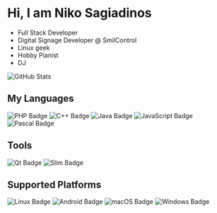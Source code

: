 # Hi, I am Niko Sagiadinos
- Full Stack Developer
- Digital Signage Developer @ SmilControl
- Linux geek 
- Hobby Pianist 
- DJ

![GitHub Stats](https://github-readme-stats.vercel.app/api?username=sagiadinos&show_icons=true&hide=contribs&&rank_icon=percentile)

## My Languages
![PHP Badge](https://img.shields.io/badge/PHP-777BB4?style=for-the-badge&logo=php&logoColor=white)
![C++ Badge](https://img.shields.io/badge/C++-00599C?style=for-the-badge&logo=c%2B%2B&logoColor=white)
![Java Badge](https://img.shields.io/badge/Java-ED8B00?style=for-the-badge&logo=java&logoColor=white)
![JavaScript Badge](https://img.shields.io/badge/JavaScript-F7DF1E?style=for-the-badge&logo=javascript&logoColor=black)
![Pascal Badge](https://img.shields.io/badge/Pascal-0095D5?style=for-the-badge&logoColor=white)

## Tools
![Qt Badge](https://img.shields.io/badge/Qt-41CD52?style=for-the-badge&logo=qt&logoColor=white)
![Slim Badge](https://img.shields.io/badge/Slim-74BDBE?style=for-the-badge&logo=slim&logoColor=white)

## Supported Platforms
![Linux Badge](https://img.shields.io/badge/Linux-FCC624?style=for-the-badge&logo=linux&logoColor=black)
![Android Badge](https://img.shields.io/badge/Android-3DDC84?style=for-the-badge&logo=android&logoColor=white)
![macOS Badge](https://img.shields.io/badge/macOS-000000?style=for-the-badge&logo=apple&logoColor=white)
![Windows Badge](https://img.shields.io/badge/Windows-0078D6?style=for-the-badge&logo=windows&logoColor=white)


